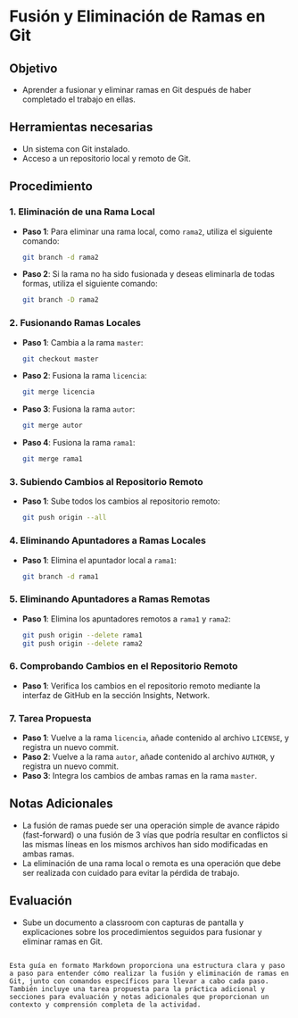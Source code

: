 # Fusión y Eliminación de Ramas en Git

## Objetivo
- Aprender a fusionar y eliminar ramas en Git después de haber completado el trabajo en ellas.

## Herramientas necesarias
- Un sistema con Git instalado.
- Acceso a un repositorio local y remoto de Git.

## Procedimiento

### 1. Eliminación de una Rama Local
   - **Paso 1**: Para eliminar una rama local, como `rama2`, utiliza el siguiente comando:
     ```bash
     git branch -d rama2
     ```
   - **Paso 2**: Si la rama no ha sido fusionada y deseas eliminarla de todas formas, utiliza el siguiente comando:
     ```bash
     git branch -D rama2
     ```

### 2. Fusionando Ramas Locales
   - **Paso 1**: Cambia a la rama `master`:
     ```bash
     git checkout master
     ```
   - **Paso 2**: Fusiona la rama `licencia`:
     ```bash
     git merge licencia
     ```
   - **Paso 3**: Fusiona la rama `autor`:
     ```bash
     git merge autor
     ```
   - **Paso 4**: Fusiona la rama `rama1`:
     ```bash
     git merge rama1
     ```

### 3. Subiendo Cambios al Repositorio Remoto
   - **Paso 1**: Sube todos los cambios al repositorio remoto:
     ```bash
     git push origin --all
     ```

### 4. Eliminando Apuntadores a Ramas Locales
   - **Paso 1**: Elimina el apuntador local a `rama1`:
     ```bash
     git branch -d rama1
     ```

### 5. Eliminando Apuntadores a Ramas Remotas
   - **Paso 1**: Elimina los apuntadores remotos a `rama1` y `rama2`:
     ```bash
     git push origin --delete rama1
     git push origin --delete rama2
     ```

### 6. Comprobando Cambios en el Repositorio Remoto
   - **Paso 1**: Verifica los cambios en el repositorio remoto mediante la interfaz de GitHub en la sección Insights, Network.

### 7. Tarea Propuesta
   - **Paso 1**: Vuelve a la rama `licencia`, añade contenido al archivo `LICENSE`, y registra un nuevo commit.
   - **Paso 2**: Vuelve a la rama `autor`, añade contenido al archivo `AUTHOR`, y registra un nuevo commit.
   - **Paso 3**: Integra los cambios de ambas ramas en la rama `master`.

## Notas Adicionales
- La fusión de ramas puede ser una operación simple de avance rápido (fast-forward) o una fusión de 3 vías que podría resultar en conflictos si las mismas líneas en los mismos archivos han sido modificadas en ambas ramas.
- La eliminación de una rama local o remota es una operación que debe ser realizada con cuidado para evitar la pérdida de trabajo.

## Evaluación
- Sube un documento a classroom con capturas de pantalla y explicaciones sobre los procedimientos seguidos para fusionar y eliminar ramas en Git.
```

Esta guía en formato Markdown proporciona una estructura clara y paso a paso para entender cómo realizar la fusión y eliminación de ramas en Git, junto con comandos específicos para llevar a cabo cada paso. También incluye una tarea propuesta para la práctica adicional y secciones para evaluación y notas adicionales que proporcionan un contexto y comprensión completa de la actividad.
